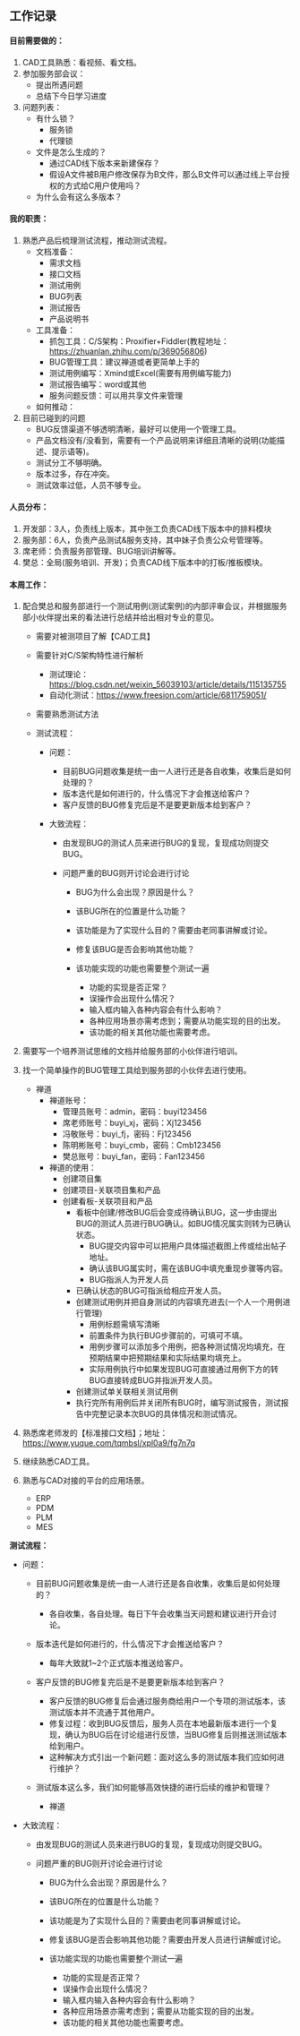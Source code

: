 ## 工作记录

#### 目前需要做的：

1. CAD工具熟悉：看视频、看文档。
2. 参加服务部会议：
   - 提出所遇问题
   - 总结下今日学习进度
3. 问题列表：
   - 有什么锁？
     - 服务锁
     - 代理锁
   - 文件是怎么生成的？
     - 通过CAD线下版本来新建保存？
     - 假设A文件被B用户修改保存为B文件，那么B文件可以通过线上平台授权的方式给C用户使用吗？
   - 为什么会有这么多版本？



#### 我的职责：

1. 熟悉产品后梳理测试流程，推动测试流程。
   - 文档准备：
     - 需求文档
     - 接口文档
     - 测试用例
     - BUG列表
     - 测试报告
     - 产品说明书
   - 工具准备：
     - 抓包工具：C/S架构：Proxifier+Fiddler(教程地址：https://zhuanlan.zhihu.com/p/369056806)
     - BUG管理工具：建议禅道或者更简单上手的
     - 测试用例编写：Xmind或Excel(需要有用例编写能力)
     - 测试报告编写：word或其他
     - 服务问题反馈：可以用共享文件来管理
   - 如何推动：
2. 目前已碰到的问题
   - BUG反馈渠道不够透明清晰，最好可以使用一个管理工具。
   - 产品文档没有/没看到，需要有一个产品说明来详细且清晰的说明(功能描述、提示语等)。
   - 测试分工不够明确。
   - 版本过多，存在冲突。
   - 测试效率过低，人员不够专业。



#### 人员分布：

1. 开发部：3人，负责线上版本，其中张工负责CAD线下版本中的排料模块
2. 服务部：6人，负责产品测试&服务支持，其中妹子负责公众号管理等。
3. 席老师：负责服务部管理、BUG培训讲解等。
4. 樊总：全局(服务培训、开发)；负责CAD线下版本中的打板/推板模块。



#### 本周工作：

1. 配合樊总和服务部进行一个测试用例(测试案例)的内部评审会议，并根据服务部小伙伴提出来的看法进行总结并给出相对专业的意见。
   - 需要对被测项目了解【CAD工具】
   
   - 需要针对C/S架构特性进行解析
     - 测试理论：https://blog.csdn.net/weixin_56039103/article/details/115135755
     - 自动化测试：https://www.freesion.com/article/6811759051/
     
   - 需要熟悉测试方法
   
   - 测试流程：
   
     - 问题：
   
       - 目前BUG问题收集是统一由一人进行还是各自收集，收集后是如何处理的？
       - 版本迭代是如何进行的，什么情况下才会推送给客户？
       - 客户反馈的BUG修复完后是不是要更新版本给到客户？
   
     - 大致流程：
   
       - 由发现BUG的测试人员来进行BUG的复现，复现成功则提交BUG。
   
       - 问题严重的BUG则开讨论会进行讨论
   
         - BUG为什么会出现？原因是什么？
   
         - 该BUG所在的位置是什么功能？
         - 该功能是为了实现什么目的？需要由老同事讲解或讨论。
         - 修复该BUG是否会影响其他功能？
         - 该功能实现的功能也需要整个测试一遍
           - 功能的实现是否正常？
           - 误操作会出现什么情况？
           - 输入框内输入各种内容会有什么影响？
           - 各种应用场景亦需考虑到；需要从功能实现的目的出发。
           - 该功能的相关其他功能也需要考虑。
   
2. 需要写一个培养测试思维的文档并给服务部的小伙伴进行培训。

3. 找一个简单操作的BUG管理工具给到服务部的小伙伴去进行使用。

   - 禅道
     - 禅道账号：
       - 管理员账号：admin，密码：buyi123456
       - 席老师账号：buyi_xj，密码：Xj123456
       - 冯敬账号：buyi_fj，密码：Fj123456
       - 陈明彬账号：buyi_cmb，密码：Cmb123456
       - 樊总账号：buyi_fan，密码：Fan123456
     - 禅道的使用：
       - 创建项目集
       - 创建项目-关联项目集和产品
       - 创建看板-关联项目和产品
         - 看板中创建/修改BUG后会变成待确认BUG，这一步由提出BUG的测试人员进行BUG确认。如BUG情况属实则转为已确认状态。
           - BUG提交内容中可以把用户具体描述截图上传或给出帖子地址。
           - 确认该BUG属实时，需在该BUG中填充重现步骤等内容。
           - BUG指派人为开发人员
         - 已确认状态的BUG可指派给相应开发人员。
         - 创建测试用例并把自身测试的内容填充进去(一个人一个用例进行管理)
           - 用例标题需填写清晰
           - 前置条件为执行BUG步骤前的，可填可不填。
           - 用例步骤可以添加多个用例，把各种测试情况均填充，在预期结果中把预期结果和实际结果均填充上。
           - 实际用例执行中如果发现BUG可直接通过用例下方的转BUG直接转成BUG并指派开发人员。
         - 创建测试单关联相关测试用例
         - 执行完所有用例后并关闭所有BUG时，编写测试报告，测试报告中完整记录本次BUG的具体情况和测试情况。

4. 熟悉席老师发的【标准接口文档】；地址：https://www.yuque.com/tqmbsl/xpl0a9/fg7n7q

5. 继续熟悉CAD工具。

6. 熟悉与CAD对接的平台的应用场景。
   - ERP
   - PDM
   - PLM
   - MES



**测试流程：**

- 问题：

  - 目前BUG问题收集是统一由一人进行还是各自收集，收集后是如何处理的？
    - 各自收集，各自处理。每日下午会收集当天问题和建议进行开会讨论。
  - 版本迭代是如何进行的，什么情况下才会推送给客户？
    - 每年大致就1~2个正式版本推送给客户。

  - 客户反馈的BUG修复完后是不是要更新版本给到客户？
    - 客户反馈的BUG修复后会通过服务商给用户一个专项的测试版本，该测试版本并不流通于其他用户。
    - 修复过程：收到BUG反馈后，服务人员在本地最新版本进行一个复现，确认为BUG后在讨论组进行反馈，当BUG修复后则推送测试版本给到用户。
    - 这种解决方式引出一个新问题：面对这么多的测试版本我们应如何进行维护？
  - 测试版本这么多，我们如何能够高效快捷的进行后续的维护和管理？
    - 禅道

- 大致流程：

  - 由发现BUG的测试人员来进行BUG的复现，复现成功则提交BUG。

  - 问题严重的BUG则开讨论会进行讨论

    - BUG为什么会出现？原因是什么？

    - 该BUG所在的位置是什么功能？
    - 该功能是为了实现什么目的？需要由老同事讲解或讨论。
    - 修复该BUG是否会影响其他功能？需要由开发人员进行讲解或讨论。
    - 该功能实现的功能也需要整个测试一遍
      - 功能的实现是否正常？
      - 误操作会出现什么情况？
      - 输入框内输入各种内容会有什么影响？
      - 各种应用场景亦需考虑到；需要从功能实现的目的出发。
      - 该功能的相关其他功能也需要考虑。